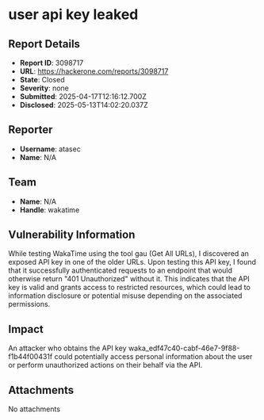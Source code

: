 # user api key leaked

## Report Details
- **Report ID**: 3098717
- **URL**: https://hackerone.com/reports/3098717
- **State**: Closed
- **Severity**: none
- **Submitted**: 2025-04-17T12:16:12.700Z
- **Disclosed**: 2025-05-13T14:02:20.037Z

## Reporter
- **Username**: atasec
- **Name**: N/A

## Team
- **Name**: N/A
- **Handle**: wakatime

## Vulnerability Information
While testing WakaTime using the tool gau (Get All URLs), I discovered an exposed API key in one of the older URLs. Upon testing this API key, I found that it successfully authenticated requests to an endpoint that would otherwise return "401 Unauthorized" without it. This indicates that the API key is valid and grants access to restricted resources, which could lead to information disclosure or potential misuse depending on the associated permissions.

## Impact

An attacker who obtains the API key waka_edf47c40-cabf-46e7-9f88-f1b44f00431f could potentially access personal information about the user or perform unauthorized actions on their behalf via the API.

## Attachments
No attachments
